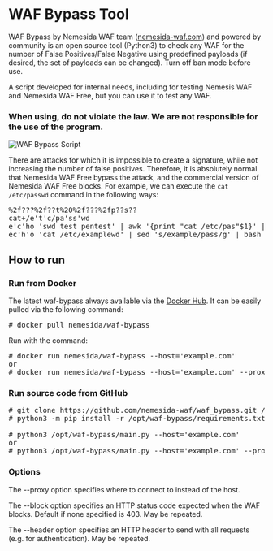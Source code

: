 # WAF Bypass Tool

WAF Bypass by Nemesida WAF team ([nemesida-waf.com](https://nemesida-waf.com)) and powered by community is an open source tool (Python3) to check any WAF for the number of False Positives/False Negative using predefined payloads (if desired, the set of payloads can be changed). Turn off ban mode before use.

A script developed for internal needs, including for testing Nemesis WAF and Nemesida WAF Free, but you can use it to test any WAF.

### When using, do not violate the law. We are not responsible for the use of the program.

![WAF Bypass Script](https://camo.githubusercontent.com/9ccddb9274eefa8bbe31cc1b0df79782ea6a92d5985b8eeab093a2cd83ad834a/68747470733a2f2f686162726173746f726167652e6f72672f776562742f73642f756a2f39312f7364756a39317333752d5f356a653970666b6e64306577696c6a732e706e67)

There are attacks for which it is impossible to create a signature, while not increasing the number of false positives. Therefore, it is absolutely normal that Nemesida WAF Free bypass the attack, and the commercial version of Nemesida WAF Free blocks. For example, we can execute the <code>cat /etc/passwd</code> command in the following ways:
<pre>
%2f???%2f??t%20%2f???%2fp??s??
cat+/e't'c/pa'ss'wd
e'c'ho 'swd test pentest' | awk '{print "cat /etc/pas"$1}' | bash
ec'h'o 'cat /etc/examplewd' | sed 's/example/pass/g' | bash
</pre>

## How to run

### Run from Docker
The latest waf-bypass always available via the [Docker Hub](https://hub.docker.com/r/nemesida/waf-bypass). It can be easily pulled via the following command:

<pre>
# docker pull nemesida/waf-bypass
</pre>

Run with the command:

<pre>
# docker run nemesida/waf-bypass --host='example.com'
or
# docker run nemesida/waf-bypass --host='example.com' --proxy='http://proxy.example.com:3128'
</pre>

### Run source code from GitHub
<pre>
# git clone https://github.com/nemesida-waf/waf_bypass.git /opt/waf-bypass/
# python3 -m pip install -r /opt/waf-bypass/requirements.txt

# python3 /opt/waf-bypass/main.py --host='example.com'
or
# python3 /opt/waf-bypass/main.py --host='example.com' --proxy='http://proxy.example.com:3128' --block='403' --header 'Authorization: Basic YWRtaW46YWRtaW4='
</pre>

### Options
The --proxy option specifies where to connect to instead of the host.

The --block option specifies an HTTP status code expected when the WAF blocks.  Default if none specified is 403.  May be repeated.

The --header option specifies an HTTP header to send with all requests (e.g. for authentication).  May be repeated.
